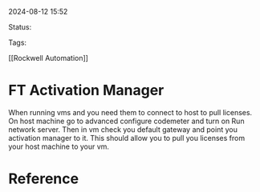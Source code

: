 
2024-08-12 15:52

Status:

Tags:

[[Rockwell Automation]]

# FT Activation Manager

When running vms and you need them to connect to host to pull licenses.  On host machine go to advanced configure codemeter and turn on Run network server.  Then in vm check you default gateway and point you activation manager to it.  This should allow you to pull you licenses from your host machine to your vm.


# Reference
